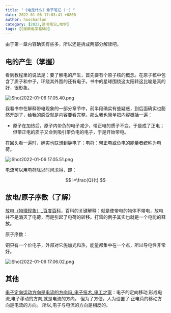 ```yaml
---
title: "《电是什么》章节笔记（一）"
date: 2022-01-06 17:03:41 +0800
author: hoochanlon
category: [2022,读书笔记,电学]
tags: [《漫画电学基础》]
---
```


由于第一章内容确实有些多，所以还是拆成两部分解读吧。 <!-- more -->

## 电的产生（掌握）

看到教程里的说法是：要了解电的产生，首先要有个原子核的概念。在原子核中包含了质子和中子，环绕其外围的还有电子。书中的星球围绕这太阳转这比喻是真的好，很形象。

![iShot2022-01-06 17.05.40.png](https://s2.loli.net/2022/01/06/CZ8BYNlxriU3WM5.png)

我看书中在解释带电现象的一部分章节中，前半段确实有些疑惑，到后面确实也豁然开朗了，给我的感受就是内容要看完整。那么我也简单把内容概括一遍：

* 原子在加热后，原子内带负的电子减少，带正电的质子不变，于是成了正电；但带正电的质子又会到吸引带负电的电子，于是开始带电。

在回头看一遍时，确实也联想到静电了；电荷：带正电或负电的能量者统称为电荷。



![iShot2022-01-06 17.05.51.png](https://s2.loli.net/2022/01/06/uswLzijcAf8pyHO.png)

电流可以用电荷除以时间求得，即：

$$
I=\frac{Q}{t}
$$

## 放电/原子序数（了解）

[放电（物理现象）_百度百科](https://baike.baidu.com/item/%E6%94%BE%E7%94%B5/7398684?fr=aladdin)，百科的关键解释：就是使带电的物体不带电，放电并不是消灭了电荷，而是引起了电荷的转移。打雷的例子其实也就是一个电能的释放。

原子序数：

铜只有一个价电子，外部对它施加光和热，能量都集中在一个点，所以导电性非常好。

![iShot2022-01-06 17.06.02.png](https://s2.loli.net/2022/01/06/IJtXuxY9m3qbg6H.png)

## 其他
[电子定向运动方向是电流的方向吗_电子技术_电工之家](https://www.dgzj.com/dianzi/86261.html)：电子的定向移动,形成电流,电子移动的方向,就是电流的方向。 但为了方便，人为设置了:正电荷的移动方向是电流的方向。 所以,电子与电流的方向是相反的。

